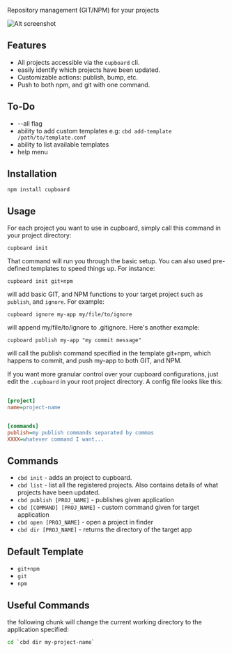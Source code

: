 Repository management (GIT/NPM) for your projects       


![Alt screenshot](http://i.imgur.com/YWIey.png)
                                           

## Features                                
           
- All projects accessible via the `cupboard` cli.
- easily identify which projects have been updated. 
- Customizable actions: publish, bump, etc.      
- Push to both npm, and git with one command.
                                            

## To-Do

- --all flag       
- ability to add custom templates e.g: `cbd add-template /path/to/template.conf`
- ability to list available templates
- help menu

## Installation 

	npm install cupboard
                             

## Usage                                   
                          
For each project you want to use in cupboard, simply call this command in your project directory:
                                            
	cupboard init               

That command will run you through the basic setup. You can also used pre-defined templates to speed things up. For instance:
    
	cupboard init git+npm
	                         
will add basic GIT, and NPM functions to your target project such as `publish`, and `ignore`. For example:

	cupboard ignore my-app my/file/to/ignore
	
will append my/file/to/ignore to .gitignore. Here's another example:

 	cupboard publish my-app "my commit message"
                   
will call the publish command specified in the template git+npm, which happens to commit, and push my-app to both GIT, and NPM.       



If you want more granular control over your cupboard configurations, just edit the `.cupboard` in your root project directory. A config file looks like this:

````ini
    
[project]
name=project-name


[commands]
publish=my publish commands separated by commas
XXXX=whatever command I want...

````                                                                                                        

## Commands           
                  
- `cbd init` - adds an project to cupboard.
- `cbd list` - list all the registered projects. Also contains details of what projects have
been updated.                                                                                   
- `cbd publish [PROJ_NAME]` - publishes given application
- `cbd [COMMAND] [PROJ_NAME]` - custom command given for target application
- `cbd open [PROJ_NAME]` - open a project in finder    
- `cbd dir [PROJ_NAME]` - returns the directory of the target app      


## Default Template

- `git+npm`
- `git`
- `npm`


## Useful Commands

the following chunk will change the current working directory to the application specified:   

````bash       
cd `cbd dir my-project-name`
````      
            




              

                       




                                    

